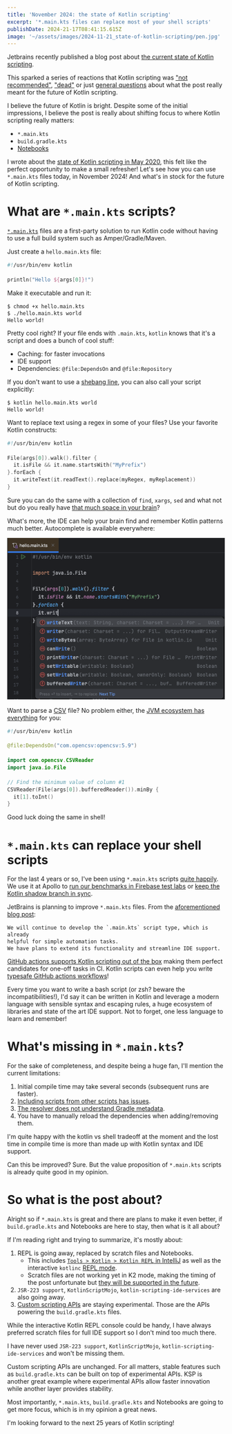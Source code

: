 ```yaml
---
title: 'November 2024: the state of Kotlin scripting'
excerpt: '*.main.kts files can replace most of your shell scripts'
publishDate: 2024-21-17T08:41:15.615Z
image: '~/assets/images/2024-11-21_state-of-kotlin-scripting/pen.jpg'
---
```


Jetbrains recently published a blog post about [the current state of Kotlin scripting](https://blog.jetbrains.com/kotlin/2024/11/state-of-kotlin-scripting-2024/).

This sparked a series of reactions that Kotlin scripting was ["not recommended"](https://x.com/androiddevnotes/status/1859061750567407652), ["dead"](https://www.reddit.com/r/Kotlin/comments/1gv4j8j/comment/ly06lyj/) or just [general questions](https://bsky.app/profile/gakisstylianos.bsky.social/post/3lbd4jvmycc2i) about what the post really meant for the future of Kotlin scripting.

I believe the future of Kotlin is bright. Despite some of the initial impressions, I believe the post is really about shifting focus to where Kotlin scripting really matters:

- `*.main.kts`
- `build.gradle.kts`
- [Notebooks](https://kotlinlang.org/docs/kotlin-notebook-overview.html)

I wrote about the [state of Kotlin scripting in May 2020](https://mbonnin.medium.com/may-2020-the-state-of-kotlin-scripting-99cb6cc57db1), this felt like the perfect opportunity  to make a small refresher! Let's see how you can use `*.main.kts` files today, in November 2024! And what's in stock for the future of Kotlin scripting.

# What are `*.main.kts` scripts?

[`*.main.kts`](https://github.com/Kotlin/kotlin-script-examples/blob/master/jvm/main-kts/MainKts.md) files are a first-party solution to run Kotlin code without having to use a full build system such as Amper/Gradle/Maven.

Just create a `hello.main.kts` file:

```kotlin
#!/usr/bin/env kotlin

println("Hello ${args[0]}!")
```

Make it executable and run it:

```
$ chmod +x hello.main.kts
$ ./hello.main.kts world
Hello world!
```

Pretty cool right? If your file ends with `.main.kts`, `kotlin` knows that it's a script and does a bunch of cool stuff:

- Caching: for faster invocations
- IDE support
- Dependencies: `@file:DependsOn` and `@file:Repository`

If you don't want to use a [shebang line](<https://en.wikipedia.org/wiki/Shebang_(Unix)>), you can also call your script explicitly:

```
$ kotlin hello.main.kts world
Hello world!
```

Want to replace text using a regex in some of your files? Use your favorite Kotlin constructs:

```kotlin
#!/usr/bin/env kotlin

File(args[0]).walk().filter {
  it.isFile && it.name.startsWith("MyPrefix")
}.forEach {
  it.writeText(it.readText().replace(myRegex, myReplacement))
}
```

Sure you can do the same with a collection of `find`, `xargs`, `sed` and what not but do you really have [that much space in your brain](https://i.imgflip.com/9b4rt3.jpg)?

What's more, the IDE can help your brain find and remember Kotlin patterns much better. Autocomplete is available everywhere:

![autocomplete.png](../../assets/images/2024-11-21_state-of-kotlin-scripting/autocomplete.png)

Want to parse a [CSV](https://en.wikipedia.org/wiki/Comma-separated_values) file? No problem either, the [JVM ecosystem has everything](https://central.sonatype.com/artifact/com.opencsv/opencsv) for you:

```kotlin
#!/usr/bin/env kotlin

@file:DependsOn("com.opencsv:opencsv:5.9")

import com.opencsv.CSVReader
import java.io.File

// Find the minimum value of column #1
CSVReader(File(args[0]).bufferedReader()).minBy {
  it[1].toInt()
}
```

Good luck doing the same in shell!

# `*.main.kts` can replace your shell scripts

For the last 4 years or so, I've been using `*.main.kts` scripts [quite happily](https://github.com/martinbonnin/kscripts). We use it at Apollo to [run our benchmarks in Firebase test labs](https://github.com/apollographql/apollo-kotlin/blob/fc9e9412ec7b084c6d03ecc14002d6748ed93231/scripts/run-benchmarks.main.kts) or [keep the Kotlin shadow branch in sync](https://github.com/apollographql/apollo-kotlin/blob/fc9e9412ec7b084c6d03ecc14002d6748ed93231/scripts/bump-kotlin-nightlies.main.kts).

JetBrains is planning to improve `*.main.kts` files. From the [aforementioned blog post](https://blog.jetbrains.com/kotlin/2024/11/state-of-kotlin-scripting-2024/#main.kts):

```
We will continue to develop the `.main.kts` script type, which is already
helpful for simple automation tasks.
We have plans to extend its functionality and streamline IDE support.
```

[GitHub actions supports Kotlin scripting out of the box](https://github.com/actions/runner-images/issues/3687) making them perfect candidates for one-off tasks in CI. Kotlin scripts can even help you write [typesafe GitHub actions workflows](https://github.com/typesafegithub/github-workflows-kt/)!

Every time you want to write a bash script (or zsh? beware the incompatibilities!), I'd say it can be written in Kotlin and leverage a modern language with sensible syntax and escaping rules, a huge ecosystem of libraries and state of the art IDE support. Not to forget, one less language to learn and remember!

# What's missing in `*.main.kts`?

For the sake of completeness, and despite being a huge fan, I'll mention the current limitations:

1. Initial compile time may take several seconds (subsequent runs are faster).
2. [Including scripts from other scripts has issues](https://youtrack.jetbrains.com/issue/KT-42101).
3. [The resolver does not understand Gradle metadata](https://youtrack.jetbrains.com/issue/KT-42775/Kotlin-Scripts-Gradle-metadata-support-for-dependencies-resolution).
4. You have to manually reload the dependencies when adding/removing them.

I'm quite happy with the kotlin vs shell tradeoff at the moment and the lost time in compile time is more than made up with Kotlin syntax and IDE support.

Can this be improved? Sure. But the value proposition of `*.main.kts` scripts is already quite good in my opinion.

# So what is the post about?

Alright so if `*.main.kts` is great and there are plans to make it even better, if `build.gradle.kts` and Notebooks are here to stay, then what is it all about?

If I'm reading right and trying to summarize, it's mostly about:

1. REPL is going away, replaced by scratch files and Notebooks.
   - This includes [`Tools > Kotlin > Kotlin REPL` in IntelliJ](https://youtrack.jetbrains.com/issue/KTIJ-30898/Kotlin-REPL-item-not-visible-in-Tools-Kotlin-menu-when-K2-mode-is-enabled#focus=Comments-27-11098359.0-0) as well as the interactive `kotlinc` [REPL mode](https://www.jetbrains.com/help/idea/kotlin-repl.html#kotlin-repl).
   - Scratch files are not working yet in K2 mode, making the timing of the post unfortunate but [they will be supported in the future](https://youtrack.jetbrains.com/issue/KTIJ-30385).
2. `JSR-223 support`, `KotlinScriptMojo`, `kotlin-scripting-ide-services` are also going away.
3. [Custom scripting APIs](https://kotlinlang.org/docs/custom-script-deps-tutorial.html) are staying experimental. Those are the APIs powering the `build.gradle.kts` files.

While the interactive Kotlin REPL console could be handy, I have always preferred scratch files for full IDE support so I don't mind too much there.

I have never used `JSR-223 support`, `KotlinScriptMojo`, `kotlin-scripting-ide-services` and won't be missing them.

Custom scripting APIs are unchanged. For all matters, stable features such as `build.gradle.kts` can be built on top of experimental APIs. KSP is another great example where experimental APIs allow faster innovation while another layer provides stability.

Most importantly, `*.main.kts`, `build.gradle.kts` and Notebooks are going to get more focus, which is in my opinion a great news.

I'm looking forward to the next 25 years of Kotlin scripting!

